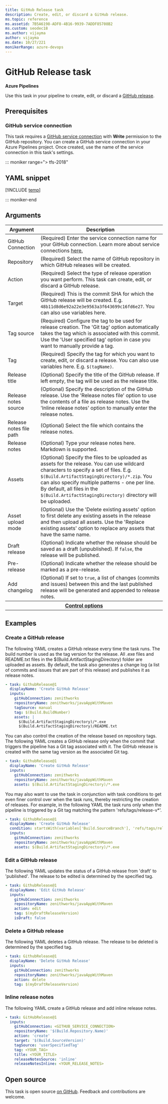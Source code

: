 ```yaml
---
title: GitHub Release task
description: Create, edit, or discard a GitHub release.
ms.topic: reference
ms.assetid: 7B5A6198-ADF8-4B16-9939-7ADDF85708B2
ms.custom: seodec18
ms.author: vijayma
author: vijayma
ms.date: 10/27/221
monikerRange: azure-devops
---
```


# GitHub Release task

**Azure Pipelines**

Use this task in your pipeline to create, edit, or discard a [GitHub release](https://help.github.com/categories/releases/).

## Prerequisites

### GitHub service connection
This task requires a [GitHub service connection](../../library/service-endpoints.md#github-service-connection) with **Write** permission to the GitHub repository. You can create a GitHub service connection in your Azure Pipelines project. Once created, use the name of the service connection in this task's settings.

::: moniker range="> tfs-2018"

## YAML snippet

[!INCLUDE [temp](../includes/yaml/GitHubReleaseV0.md)]

::: moniker-end

## Arguments

<table><thead><tr><th>Argument</th><th>Description</th></tr></thead>
<tr><td>GitHub Connection</td><td>(Required) Enter the service connection name for your GitHub connection. Learn more about service connections <a href="/azure/devops/pipelines/library/service-endpoints" data-raw-source="[here.](../../library/service-endpoints.md)">here.</a></td></tr>
<tr><td>Repository</td><td>(Required) Select the name of GitHub repository in which GitHub releases will be created.</td></tr>
<tr><td>Action</td><td>(Required) Select the type of release operation you want perform. This task can create, edit, or discard a GitHub release.</td></tr>
<tr><td>Target</td><td>(Required) This is the commit SHA for which the GitHub release will be created. E.g. <code>48b11d8d6e92a22e3e9563a3f643699c16fd6e27</code>. You can also use variables here.</td></tr>
<tr><td>Tag source</td><td>(Required) Configure the tag to be used for release creation. The &#39;Git tag&#39; option automatically takes the tag which is associated with this commit. Use the &#39;User specified tag&#39; option in case you want to manually provide a tag.</td></tr>
<tr><td>Tag</td><td>(Required) Specify the tag for which you want to create, edit, or discard a release. You can also use variables here. E.g. <code>$(tagName)</code>.</td></tr>
<tr><td>Release title</td><td>(Optional) Specify the title of the GitHub release. If left empty, the tag will be used as the release title.</td></tr>
<tr><td>Release notes source</td><td>(Optional) Specify the description of the GitHub release. Use the &#39;Release notes file&#39; option to use the contents of a file as release notes. Use the &#39;Inline release notes&#39; option to manually enter the release notes.</td></tr>
<tr><td>Release notes file path</td><td>(Optional) Select the file which contains the release notes.</td></tr>
<tr><td>Release notes</td><td>(Optional) Type your release notes here. Markdown is supported.</td></tr>
<tr><td>Assets</td><td>(Optional) Specify the files to be uploaded as assets for the release. You can use wildcard characters to specify a set of files. E.g. <code>$(Build.ArtifactStagingDirectory)/*.zip</code>. You can also specify multiple patterns - one per line. By default, all files in the <code>$(Build.ArtifactStagingDirectory)</code> directory will be uploaded.</td></tr>
<tr><td>Asset upload mode</td><td>(Optional) Use the &#39;Delete existing assets&#39; option to first delete any existing assets in the release and then upload all assets. Use the &#39;Replace existing assets&#39; option to replace any assets that have the same name.</td></tr>
<tr><td>Draft release</td><td>(Optional) Indicate whether the release should be saved as a draft (unpublished). If <code>false</code>, the release will be published.</td></tr>
<tr><td>Pre-release</td><td>(Optional) Indicate whether the release should be marked as a pre-release.</td></tr>
<tr><td>Add changelog</td><td>(Optional) If set to <code>true</code>, a list of changes (commits and issues) between this and the last published release will be generated and appended to release notes.</td></tr>


<tr>
<th style="text-align: center" colspan="2"><a href="~/pipelines/process/tasks.md#controloptions" data-raw-source="[Control options](../../process/tasks.md#controloptions)">Control options</a></th>
</tr>

</table>

## Examples

### Create a GitHub release

The following YAML creates a GitHub release every time the task runs. The build number is used as the tag version for the release. All .exe files and README.txt files in the $(Build.ArtifactStagingDirectory) folder are uploaded as assets. By default, the task also generates a change log (a list of commits and issues that are part of this release) and publishes it as release notes.

```YAML
- task: GithubRelease@1 
  displayName: 'Create GitHub Release'      
  inputs:
    gitHubConnection: zenithworks
    repositoryName: zenithworks/javaAppWithMaven
    tagSource: manual
    tag: $(Build.BuildNumber)      
    assets: |
      $(Build.ArtifactStagingDirectory)/*.exe
      $(Build.ArtifactStagingDirectory)/README.txt
```

You can also control the creation of the release based on repository tags. The following YAML creates a GitHub release only when the commit that triggers the pipeline has a Git tag associated with it. The GitHub release is created with the same tag version as the associated Git tag.

```YAML
- task: GithubRelease@1 
  displayName: 'Create GitHub Release'      
  inputs:
    gitHubConnection: zenithworks
    repositoryName: zenithworks/javaAppWithMaven           
    assets: $(Build.ArtifactStagingDirectory)/*.exe
```

You may also want to use the task in conjunction with task conditions to get even finer control over when the task runs, thereby restricting the creation of releases. For example, in the following YAML the task runs only when the pipeline is triggered by a Git tag matching the pattern 'refs/tags/release-v*'.

```YAML
- task: GithubRelease@1 
  displayName: 'Create GitHub Release'   
  condition: startsWith(variables['Build.SourceBranch'], 'refs/tags/release-v')   
  inputs:
    gitHubConnection: zenithworks
    repositoryName: zenithworks/javaAppWithMaven           
    assets: $(Build.ArtifactStagingDirectory)/*.exe
```

### Edit a GitHub release

The following YAML updates the status of a GitHub release from 'draft' to 'published'. The release to be edited is determined by the specified tag.

```YAML
- task: GithubRelease@1
  displayName: 'Edit GitHub Release'
  inputs:
    gitHubConnection: zenithworks
    repositoryName: zenithworks/javaAppWithMaven
    action: edit
    tag: $(myDraftReleaseVersion)
    isDraft: false
```

### Delete a GitHub release

The following YAML deletes a GitHub release. The release to be deleted is determined by the specified tag.

```YAML
- task: GithubRelease@1
  displayName: 'Delete GitHub Release'
  inputs:
    gitHubConnection: zenithworks
    repositoryName: zenithworks/javaAppWithMaven
    action: delete
    tag: $(myDraftReleaseVersion)
```

### Inline release notes

The following YAML create a GitHub release and add inline release notes.

```YAML
- task: GitHubRelease@1
  inputs:
    gitHubConnection: <GITHUB_SERVICE_CONNECTION>
    repositoryName: '$(Build.Repository.Name)'
    action: 'create'
    target: '$(Build.SourceVersion)'
    tagSource: 'userSpecifiedTag'
    tag: <YOUR_TAG>
    title: <YOUR_TITLE>
    releaseNotesSource: 'inline'
    releaseNotesInline: <YOUR_RELEASE_NOTES>
```

## Open source

This task is open source [on GitHub](https://github.com/Microsoft/azure-pipelines-tasks). Feedback and contributions are welcome.
